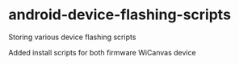 # android-device-flashing-scripts
Storing various device flashing scripts

Added install scripts for both firmware WiCanvas device

